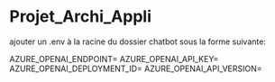 # Projet_Archi_Appli

ajouter un .env à la racine du dossier chatbot sous la forme suivante:

AZURE_OPENAI_ENDPOINT=
AZURE_OPENAI_API_KEY=
AZURE_OPENAI_DEPLOYMENT_ID=
AZURE_OPENAI_API_VERSION=
